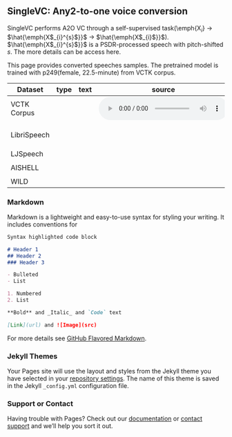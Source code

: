 ## SingleVC: Any2-to-one voice conversion

SingleVC performs A2O VC through a self-supervised task(\emph{X$_{i}$} $\to$ $\hat{\emph{X$_{i}^{s}$}}$ $\to$ $\hat{\emph{X$_{i}$}}$).  $\hat{\emph{X$_{i}^{s}$}}$ is  a PSDR-processed speech with pitch-shifted $s$. The more details can be access here.

This page provides converted speeches samples. The pretrained model is trained with p249(female, 22.5-minute) from VCTK corpus.

| Dataset     | type | text | source | convert |
|-------------|------|------|--------|---------|
| VCTK Corpus |      |      |  <audio id="audio" controls="" preload="none"><source id="mp3" src="音频地址" </audio>      |         |
|             |      |      |        |         |
|             |      |      |        |         |
|             |      |      |        |         |
| LibriSpeech |      |      |        |         |
|             |      |      |        |         |
|             |      |      |        |         |
|             |      |      |        |         |
| LJSpeech    |      |      |        |         |
|             |      |      |        |         |
| AISHELL     |      |      |        |         |
|             |      |      |        |         |
| WILD        |      |      |        |         |


### Markdown

Markdown is a lightweight and easy-to-use syntax for styling your writing. It includes conventions for

```markdown
Syntax highlighted code block

# Header 1
## Header 2
### Header 3

- Bulleted
- List

1. Numbered
2. List

**Bold** and _Italic_ and `Code` text

[Link](url) and ![Image](src)
```

For more details see [GitHub Flavored Markdown](https://guides.github.com/features/mastering-markdown/).

### Jekyll Themes

Your Pages site will use the layout and styles from the Jekyll theme you have selected in your [repository settings](https://github.com/BrightGu/SingleVC/settings/pages). The name of this theme is saved in the Jekyll `_config.yml` configuration file.

### Support or Contact

Having trouble with Pages? Check out our [documentation](https://docs.github.com/categories/github-pages-basics/) or [contact support](https://support.github.com/contact) and we’ll help you sort it out.

